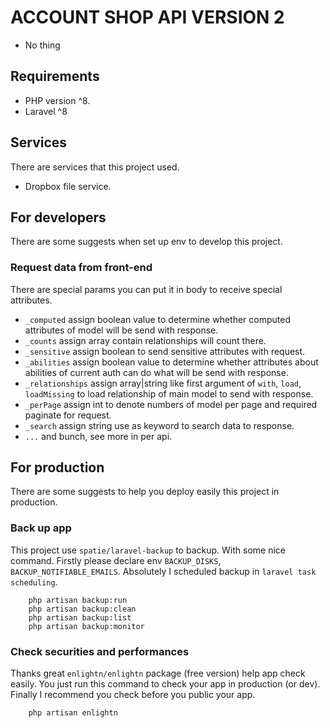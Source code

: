 # ACCOUNT SHOP API VERSION 2

- No thing

## Requirements

- PHP version ^8.
- Laravel ^8

## Services

There are services that this project used.

- Dropbox file service.

## For developers

There are some suggests when set up env to develop this project.

### Request data from front-end

There are special params you can put it in body to receive special attributes.

- `_computed` assign boolean value to determine whether computed attributes of model will be send with response.
- `_counts` assign array contain relationships will count there.
- `_sensitive` assign boolean to send sensitive attributes with request.
- `_abilities` assign boolean value to determine whether attributes about abilities of current auth can do what will be send with response.
- `_relationships` assign array|string like first argument of `with`, `load`, `loadMissing` to load relationship of main model to send with response.
- `_perPage` assign int to denote numbers of model per page and required paginate for request.
- `_search` assign string use as keyword to search data to response.
- `...` and bunch, see more in per api.
  
## For production

There are some suggests to help you deploy easily this project in production.

### Back up app

This project use `spatie/laravel-backup` to backup. With some nice command.
Firstly please declare env `BACKUP_DISKS`, `BACKUP_NOTIFIABLE_EMAILS`. Absolutely I scheduled backup in `laravel task scheduling`.

``` command
    php artisan backup:run
    php artisan backup:clean
    php artisan backup:list
    php artisan backup:monitor
```

### Check securities and performances

Thanks great `enlightn/enlightn` package (free version) help app check easily. You just run this command to check your app in production (or dev). Finally I recommend you check before you public your app.

``` command
    php artisan enlightn
```
